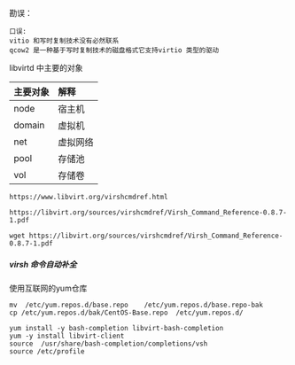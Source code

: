 勘误：


```
口误:
vitio 和写时复制技术没有必然联系
qcow2 是一种基于写时复制技术的磁盘格式它支持virtio 类型的驱动
```

libvirtd 中主要的对象



|主要对象|  解释|
|:----|:------|
|node   |  宿主机|
|domain | 虚拟机|
|net     |虚拟网络|
|pool   | 存储池|
|vol  | 存储卷|






```
https://www.libvirt.org/virshcmdref.html
```


```
https://libvirt.org/sources/virshcmdref/Virsh_Command_Reference-0.8.7-1.pdf
```

```
wget https://libvirt.org/sources/virshcmdref/Virsh_Command_Reference-0.8.7-1.pdf
```



##### virsh 命令自动补全

使用互联网的yum仓库

```
mv  /etc/yum.repos.d/base.repo    /etc/yum.repos.d/base.repo-bak
cp /etc/yum.repos.d/bak/CentOS-Base.repo  /etc/yum.repos.d/
```


```
yum install -y bash-completion libvirt-bash-completion
yum -y install libvirt-client
source  /usr/share/bash-completion/completions/vsh
source /etc/profile
```




